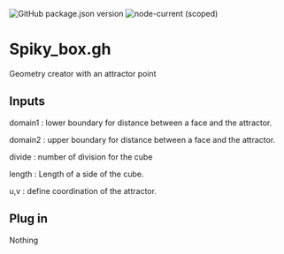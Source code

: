 ![GitHub package.json version](https://img.shields.io/github/package-json/v/mcneel/compute.rhino3d.appserver/main?label=version&style=flat-square)
![node-current (scoped)](https://img.shields.io/badge/dynamic/json?label=node&query=engines.node&url=https%3A%2F%2Fraw.githubusercontent.com%2Fmcneel%2Fcompute.rhino3d.appserver%2Fmain%2Fpackage.json&style=flat-square&color=dark-green)

# Spiky_box.gh
Geometry creator with an attractor point

## Inputs
domain1 : lower boundary for distance between a face and the attractor.

domain2 : upper boundary for distance between a face and the attractor.

divide : number of division for the cube

length : Length of a side of the cube.

u,v : define coordination of the attractor.

## Plug in
Nothing
